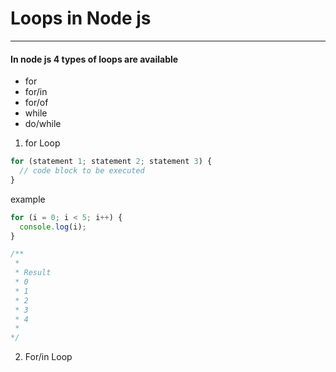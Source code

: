# Loops in Node js
---
#### In node js 4 types of loops are available
- for
- for/in
- for/of
- while
- do/while

1. for Loop

```js
for (statement 1; statement 2; statement 3) {
  // code block to be executed
}
```
example

```js
for (i = 0; i < 5; i++) {
  console.log(i);
}

/**
 * 
 * Result
 * 0
 * 1
 * 2
 * 3
 * 4
 * 
*/
```

2. For/in Loop


